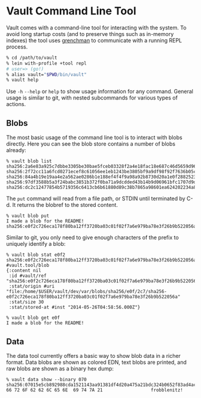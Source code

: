 Vault Command Line Tool
=======================

Vault comes with a command-line tool for interacting with the system. To avoid
long startup costs (and to preserve things such as in-memory indexes) the tool
uses [grenchman](http://leiningen.org/grench.html) to communicate with a running
REPL process.

```bash
% cd /path/to/vault
% lein with-profile +tool repl
# user=> (go!)
% alias vault="$PWD/bin/vault"
% vault help
```

Use `-h` `--help` or `help` to show usage information for any command. General
usage is similar to git, with nested subcommands for various types of actions.

## Blobs

The most basic usage of the command line tool is to interact with blobs
directly. Here you can see the blob store contains a number of blobs already:

```
% vault blob list
sha256:2a6e83a925c7dbbe3305be30bae5fceb03328f2a4e18fac18e687c46d5659d96
sha256:2f72cc11a6fcd0271ecef8c61056ee1eb1243be3805bf9a9df98f92f7636b05c
sha256:84a4b19e19aa4e2a562ae0286b1e188ef4f4f9a98a92b8730d20a1e0f2882523
sha256:97df3588b5a3f24babc3851b372f0ba71a9dcdded43b14b9d06961bfc1707d9d
sha256:dc2c12477854b5719356c6413cb6b61880d89c38b7865a98601ea624202234a8
```

The `put` command will read from a file path, or STDIN until terminated by C-d.
It returns the blobref to the stored content.

```
% vault blob put
I made a blob for the README!
sha256:e0f2c726eca178f80ba12ff3720ba03c01f02f7a6e979ba78e3f26b9b522056a
```

Similar to git, you only need to give enough characters of the prefix to
uniquely identify a blob:

```
% vault blob stat e0f2
sha256:e0f2c726eca178f80ba12ff3720ba03c01f02f7a6e979ba78e3f26b9b522056a
#vault.tool/blob
{:content nil
 :id #vault/ref "sha256:e0f2c726eca178f80ba12ff3720ba03c01f02f7a6e979ba78e3f26b9b522056a"
 :stat/origin #uri "file:/home/$USER/vault/dev/var/blobs/sha256/e0f/2c7/sha256-e0f2c726eca178f80ba12ff3720ba03c01f02f7a6e979ba78e3f26b9b522056a"
 :stat/size 30
 :stat/stored-at #inst "2014-05-26T04:58:56.000Z"}

% vault blob get e0f
I made a blob for the README!
```

## Data

The data tool currently offers a basic way to show blob data in a richer format.
Data blobs are shown as colored EDN, text blobs are printed, and raw blobs are
shown as a binary hex dump:

```
% vault data show --binary 070
sha256:07015e5cb892988cda1521143aa91381df4d20a475a21bdc324b0652f83ad4ac
66 72 6F 62 62 6C 65 6E  69 74 7A 21                  frobblenitz!
```
